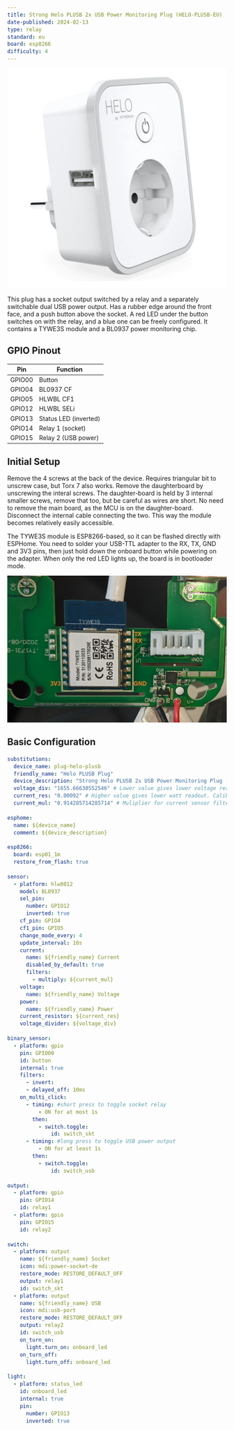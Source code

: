 ```yaml
---
title: Strong Helo PLUSB 2x USB Power Monitoring Plug (HELO-PLUSB-EU)
date-published: 2024-02-13
type: relay
standard: eu
board: esp8266
difficulty: 4
---
```


![Strong Helo PLUSB 2x USB Power Monitoring Plug](strong_HELO-PLUSB-EU.webp "HELO-PLUSB-EU")

This plug has a socket output switched by a relay and a separately switchable dual USB power output. Has a rubber edge around the front face, and a push button above the socket. A red LED under the button switches on with the relay, and a blue one can be freely configured. It contains a TYWE3S module and a BL0937 power monitoring chip.

## GPIO Pinout

| Pin    | Function              |
| ------ | --------------------- |
| GPIO00 | Button                |
| GPIO04 | BL0937 CF             |
| GPIO05 | HLWBL CF1             |
| GPIO12 | HLWBL SELi            |
| GPIO13 | Status LED (inverted) |
| GPIO14 | Relay 1 (socket)      |
| GPIO15 | Relay 2 (USB power)   |

## Initial Setup

Remove the 4 screws at the back of the device. Requires triangular bit to unscrew case, but Torx 7 also works. Remove the daughterboard by unscrewing the interal screws. The daughter-board is held by 3 internal smaller screws, remove that too, but be careful as wires are short. No need to remove the main board, as the MCU is on the daughter-board. Disconnect the internal cable connecting the two. This way the module becomes relatively easily accessible.

The TYWE3S module is ESP8266-based, so it can be flashed directly with ESPHome. You need to solder your USB-TTL adapter to the RX, TX, GND and 3V3 pins, then just hold down the onboard button while powering on the adapter. When only the red LED lights up, the board is in bootloader mode.

![HELO-PLUSB-EU MCU](mcu_pinout.jpg "HELO-PLUSB-EU MCU Pinout")

## Basic Configuration

```yaml
substitutions:
  device_name: plug-helo-plusb
  friendly_name: "Helo PLUSB Plug"
  device_description: "Strong Helo PLUSB 2x USB Power Monitoring Plug (HELO-PLUSB-EU)"
  voltage_div: "1655.66630552546" # Lower value gives lower voltage readout. Calibrate for higher accuracy.
  current_res: "0.00092" # Higher value gives lower watt readout. Calibrate for higher accuracy.
  current_mul: "0.914285714285714" # Muliplier for current sensor filter. Calibrate for higher accuracy.

esphome:
  name: ${device_name}
  comment: ${device_description}

esp8266:
  board: esp01_1m
  restore_from_flash: true

sensor:
  - platform: hlw8012
    model: BL0937
    sel_pin:
      number: GPIO12
      inverted: true
    cf_pin: GPIO4
    cf1_pin: GPIO5
    change_mode_every: 4
    update_interval: 10s
    current:
      name: ${friendly_name} Current
      disabled_by_default: true
      filters:
        - multiply: ${current_mul}
    voltage:
      name: ${friendly_name} Voltage
    power:
      name: ${friendly_name} Power
    current_resistor: ${current_res}
    voltage_divider: ${voltage_div}

binary_sensor:
  - platform: gpio
    pin: GPIO00
    id: button
    internal: true
    filters:
      - invert:
      - delayed_off: 10ms
    on_multi_click:
      - timing: #short press to toggle socket relay
          - ON for at most 1s
        then:
          - switch.toggle:
              id: switch_skt
      - timing: #long press to toggle USB power output
          - ON for at least 1s
        then:
          - switch.toggle:
              id: switch_usb

output:
  - platform: gpio
    pin: GPIO14
    id: relay1
  - platform: gpio
    pin: GPIO15
    id: relay2

switch:
  - platform: output
    name: ${friendly_name} Socket
    icon: mdi:power-socket-de
    restore_mode: RESTORE_DEFAULT_OFF
    output: relay1
    id: switch_skt
  - platform: output
    name: ${friendly_name} USB
    icon: mdi:usb-port
    restore_mode: RESTORE_DEFAULT_OFF
    output: relay2
    id: switch_usb
    on_turn_on:
      light.turn_on: onboard_led
    on_turn_off:
      light.turn_off: onboard_led

light:
  - platform: status_led
    id: onboard_led
    internal: true
    pin:
      number: GPIO13
      inverted: true
```
